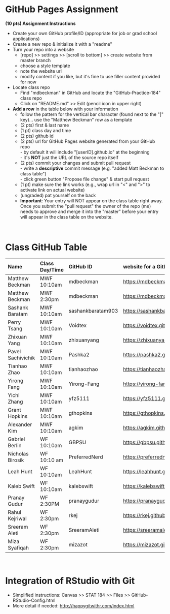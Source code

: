 
# GitHub Pages Assignment

**(10 pts) Assignment Instructions**

- Create your own GitHub profile/ID (appropriate for job or grad school applications)  
- Create a new repo & initialize it with a "readme"   
- Turn your repo into a website  
    - [repo] >> settings >> [scroll to bottom] >> create website from master branch  
    - choose a style template 
    - note the website url  
    - modify content if you like, but it's fine to use filler content provided for now  
- Locate class repo
    - Find "mdbeckman" in GitHub and locate the "GitHub-Practice-184" class repo
    - Click on "README.md" >> Edit (pencil icon in upper right)
- **Add a row** in the table below with your information 
    - follow the pattern for the vertical bar character (found next to the "]" key)... use the "Matthew Beckman" row as a template
    - (2 pts) first & last name  
    - (1 pt)  class day and time
    - (2 pts) github id  
    - (2 pts) url for GitHub Pages website generated from your GitHub repo  
            - by default it will include "[userID].github.io" at the beginning  
            - it's **NOT** just the URL of the source repo itself  
    - (2 pts) commit your changes and submit pull request   
            - write a **descriptive** commit message (e.g. "added Matt Beckman to class table")  
            - click green button "Propose file change" & start pull request  
    - (1 pt) make sure the link works (e.g., wrap url in "<" and ">" to activate link on actual website)  
    - (ungraded) pat yourself on the back
    - **Important**: Your entry will NOT appear on the class table right away.  Once you submit the "pull request" the owner of the repo (me) needs to approve and merge it into the "master" before your entry will appear in the class table on the website. 

<br>

# Class GitHub Table 

|Name               | Class Day/Time    |GitHub ID             |website for a GitHub repo          |  
|:------------------|:------------------|:---------------------|:----------------------------------|  
| Matthew Beckman   | MWF 10:10am       | mdbeckman            | <https://mdbeckman.github.io/>    |  
| Matthew Beckman   | MWF 2:30pm        | mdbeckman            | <https://mdbeckman.github.io/>    |  
| Sashank Baratam   | MWF 10:10am      | sashankbaratam903 | <https://sashankbaratam903.github.io/practice_repo/> | 
| Perry Tsang       | MWF 10:10am    | Voidtex | <https://voidtex.github.io/184Practice/> |
| Zhixuan Yang      | MWF 10:10am      | zhixuanyang | <https://zhixuanyang.github.io/stat184/> | 
| Pavel Sachivichik| MWF 10:10am | Pashka2| <https://pashka2.github.io/Stat184/>|
| Tianhao Zhao      | MWF 10:10am       |tianhaozhao           |<https://tianhaozhao.github.io/readme/>|  
| Yirong Fang       | MWF 10:10am       | Yirong-Fang               | <https://yirong-fang.github.io/yqf5128/> |
| Yichi Zhang       | MWF 10:10am       | yfz5111               | <https://yfz5111.github.io/stat184/> |
| Grant Hopkins     | MWF 10:10am       | gthopkins            | <https://gthopkins.github.io/Stat184/> |
| Alexander Kim     | MWF 10:10am       | agkim                | <https://agkim.github.io/stat184/> |
| Gabriel Berlin    | WF 10:10am    | GBPSU | <https://gbpsu.github.io/FirstRepo/>  |   
| Nicholas Birosik  | WF 10:10 am  | PreferredNerd | <https://preferrednerd.github.io/Stat_184/>|
| Leah Hunt         | WF 10:10am        | LeahHunt             | <https://leahhunt.github.io/Stat-184/> |
| Kaleb Swift       | WF 10:10am       | kalebswift           | <https://kalebswift.github.io/GitHub-Practice/> |
| Pranay Gudur       | WF 2:30PM        | pranaygudur          | https://pranaygudur.github.io/Stat184Git/ | 
| Rahul Kejriwal    | WF 2:30pm        | rkej                 | <https://rkej.github.io/stat-184-github-practice//>    | 
| Sreeram Aleti      | WF 2:30pm        | SreeramAleti         | <https://sreeramaleti.github.io/Stat184-github/> |
| Miza Syafiqah      | WF 2:30pm        | mizazot         | <https://mizazot.github.io/practice/> |
<br>

# Integration of RStudio with Git

- Simplified instructions: Canvas >> STAT 184 >> Files >> GitHub-RStudio-Config.html  
- More detail if needed: <http://happygitwithr.com/index.html>



